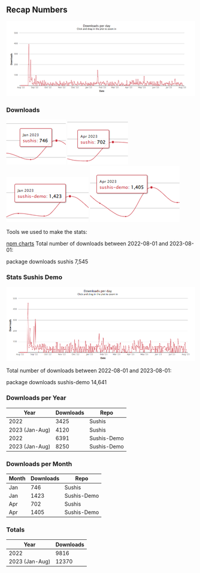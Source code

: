 ## Recap Numbers

![Sushis Download per Month](./docs/assets/stats/stats-sushis.png)

### Downloads

![Sushis 746 Jan 23](./docs/assets/stats/sushisjan23.png)
![Sushis 702 Apr 23](./docs/assets/stats/sushisapr23.png)
![Sushis Demo 1423 Jan 23](./docs/assets/stats/sushisdemojan23.png)
![Sushis Demo 1405 Apr 23](./docs/assets/stats/sushisdemoapr23.png)

Tools we used to make the stats:

[npm charts](https://npmcharts.com/compare/sushis,sushis-demo?interval=30&log=false)
Total number of downloads between 2022-08-01 and 2023-08-01:

package	downloads
sushis	7,545

### Stats Sushis Demo

![Sushis-Demo Download per Month](./docs/assets/stats/stats-sushisdemo.png)

Total number of downloads between 2022-08-01 and 2023-08-01:

package	downloads
sushis-demo	14,641

### Downloads per Year

| Year           | Downloads | Repo        |
| -------------- | --------- | ----------- |
| 2022           | 3425      | Sushis      |
| 2023 (Jan-Aug) | 4120      | Sushis      |
| 2022           | 6391      | Sushis-Demo |
| 2023 (Jan-Aug) | 8250      | Sushis-Demo |

### Downloads per Month

| Month | Downloads | Repo        |
| ----- | --------- | ----------- |
| Jan   | 746       | Sushis      |
| Jan   | 1423      | Sushis-Demo |
| Apr   | 702       | Sushis      |
| Apr   | 1405      | Sushis-Demo |

### Totals

| Year           | Downloads |
| -------------- | --------- |
| 2022           | 9816      |
| 2023 (Jan-Aug) | 12370     |
